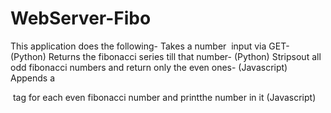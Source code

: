 # WebServer-Fibo

This application does the following- 
Takes​ ​a​ ​number​ ​ ​input​ ​via​ ​GET- (Python)
Returns​ ​the​ ​fibonacci​ ​series​ ​till​ ​that​ ​number- (Python)
Strips​ ​out​ ​all​ ​odd​ ​fibonacci​ ​numbers​ ​and​ ​return​ ​only​ ​the​ ​even​ ​ones- (Javascript)
Appends​ ​a​ ​<p>​ ​tag​ ​for​ ​each​ ​even​ ​fibonacci​ ​number​ ​and​ ​print​ ​the​ ​number​ ​in​ ​it (Javascript)

